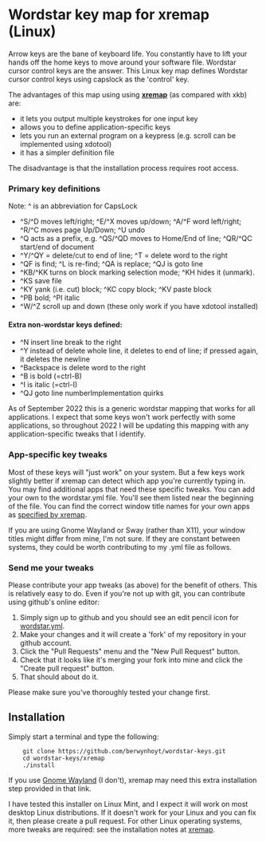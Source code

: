 # Wordstar key map for xremap (Linux)

Arrow keys are the bane of keyboard life. You constantly have to lift your hands off the home keys to move around your software file. Wordstar cursor control keys are the answer. This Linux key map defines Wordstar cursor control keys using capslock as the 'control' key.

The advantages of this map using using **[xremap](https://github.com/k0kubun/xremap)** (as compared with xkb) are:

* it lets you output multiple keystrokes for one input key
* allows you to define application-specific keys
* lets you run an external program on a keypress (e.g. scroll can be implemented using xdotool)
* it has a simpler definition file

The disadvantage is that the installation process requires root access.

### Primary key definitions

Note: ^ is an abbreviation for CapsLock

* ^S/^D moves left/right; ^E/^X moves up/down; ^A/^F word left/right; ^R/^C moves page Up/Down; ^U undo
* ^Q acts as a prefix, e.g. ^QS/^QD moves to Home/End of line; ^QR/^QC start/end of document
* ^Y/^QY = delete/cut to end of line; ^T = delete word to the right
* ^QF is find; ^L is re-find; ^QA is replace; ^QJ is goto line
* ^KB/^KK turns on block marking selection mode; ^KH hides it (unmark).
* ^KS save file
* ^KY yank (i.e. cut) block; ^KC copy block; ^KV paste block
* ^PB bold; ^PI italic
* ^W/^Z scroll up and down (these only work if you have xdotool installed)

#### Extra non-wordstar keys defined:
* ^N insert line break to the right
* ^Y instead of delete whole line, it deletes to end of line; if pressed again, it deletes the newline
* ^Backspace is delete word to the right
* ^B is bold (=ctrl-B)
* ^I is italic (=ctrl-I)
* ^QJ goto line numberImplementation quirks

As of September 2022 this is a generic wordstar mapping that works for all applications. I expect that some keys won't work perfectly with some applications, so throughout 2022 I will be updating this mapping with any application-specific tweaks that I identify.

### App-specific key tweaks

Most of these keys will "just work" on your system. But a few keys work slightly better if xremap can detect which app you're currently typing in. You may find additional apps that need these specific tweaks. You can add your own to the wordstar.yml file. You'll see them listed near the beginning of the file. You can find the correct window title names for your own apps as [specified by xremap](https://github.com/k0kubun/xremap#x11-1).

If you are using Gnome Wayland or Sway (rather than X11), your window titles might differ from mine, I'm not sure. If they are constant between systems, they could be worth contributing to my .yml file as follows.

### Send me your tweaks

Please contribute your app tweaks (as above) for the benefit of others. This is relatively easy to do. Even if you're not up with git, you can contribute using github's online editor:

1. Simply sign up to github and you should see an edit pencil icon for [wordstar.yml](https://github.com/berwynhoyt/wordstar-keys/blob/main/xremap/wordstar.yml). 
2. Make your changes and it will create a 'fork' of my repository in your github account. 
3. Click the "Pull Requests" menu and the "New Pull Request" button. 
4. Check that it looks like it's merging your fork into mine and click the "Create pull request" button. 
5. That should about do it.

Please make sure you've thoroughly tested your change first.

## Installation

Simply start a terminal and type the following:

```
    git clone https://github.com/berwynhoyt/wordstar-keys.git
    cd wordstar-keys/xremap
    ./install
```

If you use [Gnome Wayland](https://github.com/k0kubun/xremap#gnome-wayland) (I don't), xremap may need this extra installation step provided in that link.

I have tested this installer on Linux Mint, and I expect it will work on most desktop Linux distributions. If it doesn't work for your Linux and you can fix it, then please create a pull request. For other Linux operating systems, more tweaks are required: see the installation notes at [xremap](https://github.com/k0kubun/xremap).
